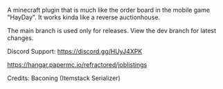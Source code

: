 A minecraft plugin that is much like the order board in the mobile game "HayDay".
It works kinda like a reverse auctionhouse.

The main branch is used only for releases. 
View the dev branch for latest changes.

Discord Support:
https://discord.gg/HUyJ4XPK

https://hangar.papermc.io/refractored/joblistings

Credits:
Baconing (Itemstack Serializer)
